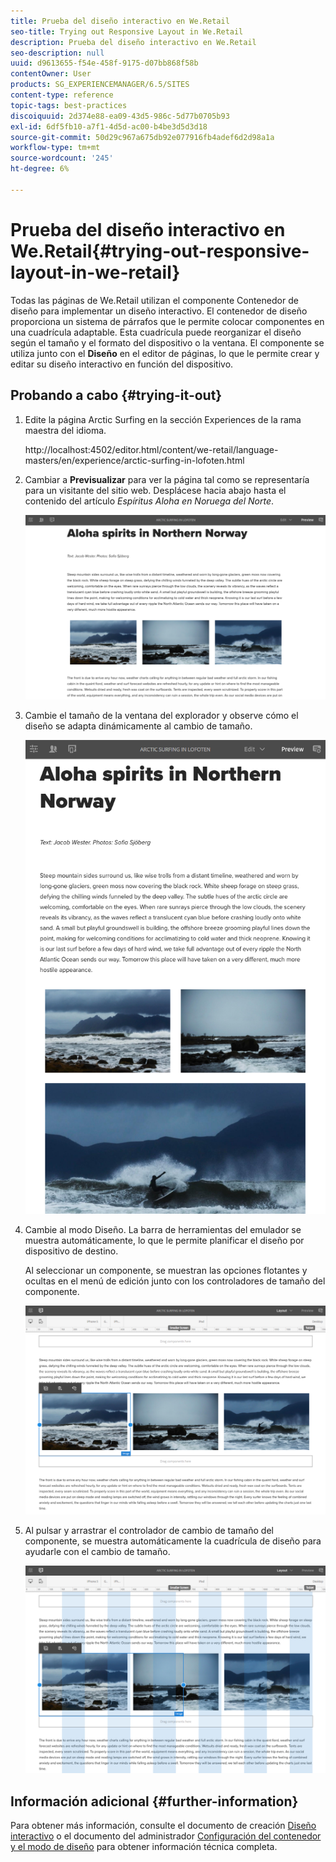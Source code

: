 ```yaml
---
title: Prueba del diseño interactivo en We.Retail
seo-title: Trying out Responsive Layout in We.Retail
description: Prueba del diseño interactivo en We.Retail
seo-description: null
uuid: d9613655-f54e-458f-9175-d07bb868f58b
contentOwner: User
products: SG_EXPERIENCEMANAGER/6.5/SITES
content-type: reference
topic-tags: best-practices
discoiquuid: 2d374e88-ea09-43d5-986c-5d77b0705b93
exl-id: 6df5fb10-a7f1-4d5d-ac00-b4be3d5d3d18
source-git-commit: 50d29c967a675db92e077916fb4adef6d2d98a1a
workflow-type: tm+mt
source-wordcount: '245'
ht-degree: 6%

---
```


# Prueba del diseño interactivo en We.Retail{#trying-out-responsive-layout-in-we-retail}

Todas las páginas de We.Retail utilizan el componente Contenedor de diseño para implementar un diseño interactivo. El contenedor de diseño proporciona un sistema de párrafos que le permite colocar componentes en una cuadrícula adaptable. Esta cuadrícula puede reorganizar el diseño según el tamaño y el formato del dispositivo o la ventana. El componente se utiliza junto con el **Diseño** en el editor de páginas, lo que le permite crear y editar su diseño interactivo en función del dispositivo.

## Probando a cabo {#trying-it-out}

1. Edite la página Arctic Surfing en la sección Experiences de la rama maestra del idioma.

   http://localhost:4502/editor.html/content/we-retail/language-masters/en/experience/arctic-surfing-in-lofoten.html

1. Cambiar a **Previsualizar** para ver la página tal como se representaría para un visitante del sitio web. Desplácese hacia abajo hasta el contenido del artículo *Espíritus Aloha en Noruega del Norte*.

   ![chlimage_1-178](assets/chlimage_1-178.png)

1. Cambie el tamaño de la ventana del explorador y observe cómo el diseño se adapta dinámicamente al cambio de tamaño.

   ![chlimage_1-179](assets/chlimage_1-179.png)

1. Cambie al modo Diseño. La barra de herramientas del emulador se muestra automáticamente, lo que le permite planificar el diseño por dispositivo de destino.

   Al seleccionar un componente, se muestran las opciones flotantes y ocultas en el menú de edición junto con los controladores de tamaño del componente.

   ![chlimage_1-180](assets/chlimage_1-180.png)

1. Al pulsar y arrastrar el controlador de cambio de tamaño del componente, se muestra automáticamente la cuadrícula de diseño para ayudarle con el cambio de tamaño.

   ![chlimage_1-181](assets/chlimage_1-181.png)

## Información adicional {#further-information}

Para obtener más información, consulte el documento de creación [Diseño interactivo](/help/sites-authoring/responsive-layout.md) o el documento del administrador [Configuración del contenedor y el modo de diseño](/help/sites-administering/configuring-responsive-layout.md) para obtener información técnica completa.
